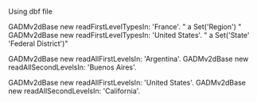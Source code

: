 Using dbf file

GADMv2dBase new readFirstLevelTypesIn: 'France'.		" a Set('Region') "
GADMv2dBase new readFirstLevelTypesIn: 'United States'.	" a Set('State' 'Federal District')"	
		
GADMv2dBase new readAllFirstLevelsIn: 'Argentina'.
GADMv2dBase new readAllSecondLevelsIn: 'Buenos Aires'.

GADMv2dBase new readAllFirstLevelsIn: 'United States'.
GADMv2dBase new readAllSecondLevelsIn: 'California'.